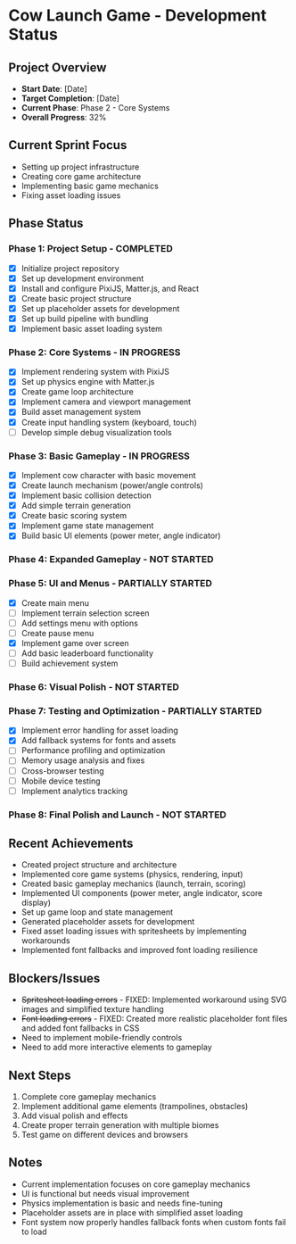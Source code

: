 # Cow Launch Game - Development Status

## Project Overview
- **Start Date**: [Date]
- **Target Completion**: [Date]
- **Current Phase**: Phase 2 - Core Systems
- **Overall Progress**: 32%

## Current Sprint Focus
- Setting up project infrastructure
- Creating core game architecture
- Implementing basic game mechanics
- Fixing asset loading issues

## Phase Status

### Phase 1: Project Setup - COMPLETED
- [x] Initialize project repository
- [x] Set up development environment
- [x] Install and configure PixiJS, Matter.js, and React
- [x] Create basic project structure
- [x] Set up placeholder assets for development
- [x] Set up build pipeline with bundling
- [x] Implement basic asset loading system

### Phase 2: Core Systems - IN PROGRESS
- [x] Implement rendering system with PixiJS
- [x] Set up physics engine with Matter.js
- [x] Create game loop architecture
- [x] Implement camera and viewport management
- [x] Build asset management system
- [x] Create input handling system (keyboard, touch)
- [ ] Develop simple debug visualization tools

### Phase 3: Basic Gameplay - IN PROGRESS
- [x] Implement cow character with basic movement
- [x] Create launch mechanism (power/angle controls)
- [x] Implement basic collision detection
- [x] Add simple terrain generation
- [x] Create basic scoring system
- [x] Implement game state management
- [x] Build basic UI elements (power meter, angle indicator)

### Phase 4: Expanded Gameplay - NOT STARTED
### Phase 5: UI and Menus - PARTIALLY STARTED
- [x] Create main menu
- [ ] Implement terrain selection screen
- [ ] Add settings menu with options
- [ ] Create pause menu
- [x] Implement game over screen
- [ ] Add basic leaderboard functionality
- [ ] Build achievement system

### Phase 6: Visual Polish - NOT STARTED
### Phase 7: Testing and Optimization - PARTIALLY STARTED
- [x] Implement error handling for asset loading
- [x] Add fallback systems for fonts and assets
- [ ] Performance profiling and optimization
- [ ] Memory usage analysis and fixes
- [ ] Cross-browser testing
- [ ] Mobile device testing
- [ ] Implement analytics tracking

### Phase 8: Final Polish and Launch - NOT STARTED

## Recent Achievements
- Created project structure and architecture
- Implemented core game systems (physics, rendering, input)
- Created basic gameplay mechanics (launch, terrain, scoring)
- Implemented UI components (power meter, angle indicator, score display)
- Set up game loop and state management
- Generated placeholder assets for development
- Fixed asset loading issues with spritesheets by implementing workarounds
- Implemented font fallbacks and improved font loading resilience

## Blockers/Issues
- ~~Spritesheet loading errors~~ - FIXED: Implemented workaround using SVG images and simplified texture handling
- ~~Font loading errors~~ - FIXED: Created more realistic placeholder font files and added font fallbacks in CSS
- Need to implement mobile-friendly controls
- Need to add more interactive elements to gameplay

## Next Steps
1. Complete core gameplay mechanics
2. Implement additional game elements (trampolines, obstacles)
3. Add visual polish and effects
4. Create proper terrain generation with multiple biomes
5. Test game on different devices and browsers

## Notes
- Current implementation focuses on core gameplay mechanics
- UI is functional but needs visual improvement
- Physics implementation is basic and needs fine-tuning
- Placeholder assets are in place with simplified asset loading
- Font system now properly handles fallback fonts when custom fonts fail to load 